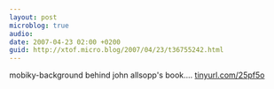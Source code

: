 ```yaml
---
layout: post
microblog: true
audio: 
date: 2007-04-23 02:00 +0200
guid: http://xtof.micro.blog/2007/04/23/t36755242.html
---
```

mobiky-background behind john allsopp's book....  [tinyurl.com/25pf5o](http://tinyurl.com/25pf5o)
